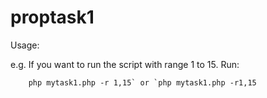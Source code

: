 proptask1
=========

Usage:

e.g. If you want to run the script with range 1 to 15. Run:

		php mytask1.php -r 1,15` or `php mytask1.php -r1,15
